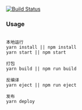 [![Build Status](https://travis-ci.org/olivianate/react-spa.svg?branch=master)](https://travis-ci.org/olivianate/react-spa)


### Usage
```

本地运行
yarn install || npm install
yarn start || npm start

打包
yarn build || npm run build

反编译
yarn eject || npm run eject

发布
yarn deploy

```


